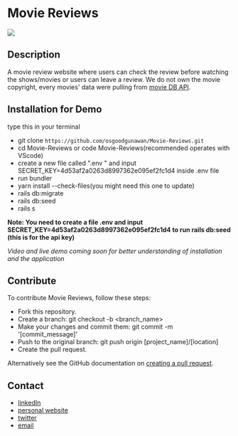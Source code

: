 # Movie Reviews


<img src = 'https://github.com/osgoodgunawan/Movie-Reviews-Website/blob/master/public/home.png' />


## Description 
A movie review website where users can check the review before watching the shows/movies or users can leave a review. We do not own the movie copyright, every movies' data were pulling from [movie DB API](https://developers.themoviedb.org/3/getting-started/introduction).

## Installation for Demo
type this in your terminal
- git clone `https://github.com/osgoodgunawan/Movie-Reviews.git`
- cd Movie-Reviews or code Movie-Reviews(recommended operates with VScode) 
- create a new file called ".env " and input SECRET_KEY=4d53af2a0263d8997362e095ef2fc1d4 inside .env file
- run bundler
- yarn install --check-files(you might need this one to update)
- rails db:migrate
- rails db:seed
- rails s

**Note: You need to create a file .env and input SECRET_KEY=4d53af2a0263d8997362e095ef2fc1d4 to run rails db:seed (this is for the api key)**


*Video and live demo coming soon for better understanding of installation and the application* 

## Contribute 
To contribute Movie Reviews, follow these steps:
- Fork this repository.
- Create a branch: git checkout -b <branch_name>
- Make your changes and commit them: git commit -m '[commit_message]'
- Push to the original branch: git push origin [project_name]/[location]
- Create the pull request.

Alternatively see the GitHub documentation on [creating a pull request](https://help.github.com/en/github/collaborating-with-issues-and-pull-requests/creating-a-pull-request).


## Contact
- [linkedIn](https://www.linkedin.com/in/osgood-gunawan-973a5993/)
- [personal website](https://www.osgoodgunawan.me/)
- [twitter](https://twitter.com/osgoodgunawan)
- [email](https://mail.google.com/mail/u/0/?view=cm&fs=1&tf=1&source=mailto&to=osgoodgunawan@hotmail.com)
